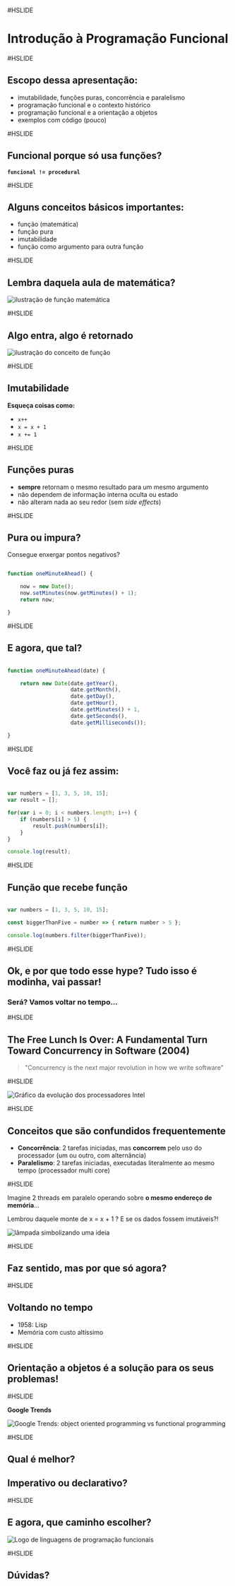 #HSLIDE

# Introdução à Programação Funcional
<link rel="stylesheet" type="text/css" href="https://fonts.googleapis.com/css?family=Ubuntu+Mono">

#HSLIDE

## Escopo dessa apresentação:

- imutabilidade, funções puras, concorrência e paralelismo
- programação funcional e o contexto histórico
- programação funcional e a orientação a objetos
- exemplos com código (pouco)

#HSLIDE

## Funcional porque só usa funções?

**`funcional != procedural`** <!-- .element: class="fragment" -->

#HSLIDE

## Alguns conceitos básicos importantes:

- função (matemática)
- função pura
- imutabilidade
- função como argumento para outra função

#HSLIDE

## Lembra daquela aula de matemática?

![ilustração de função matemática](assets/images/math-function.png) <!-- .element: class="fragment" -->

#HSLIDE

## Algo entra, algo é retornado

![ilustração do conceito de função](assets/images/function-machine.png) <!-- .element: class="fragment" -->

#HSLIDE

## Imutabilidade

**Esqueça coisas como:**

- `x++`
- `x = x + 1`
- `x += 1`

#HSLIDE

## Funções puras

- **sempre** retornam o mesmo resultado para um mesmo argumento
- não dependem de informação interna oculta ou estado
- não alteram nada ao seu redor (sem *side effects*)

#HSLIDE

## Pura ou impura?

Consegue enxergar pontos negativos?

```javascript

function oneMinuteAhead() {

    now = new Date();
    now.setMinutes(now.getMinutes() + 1);
    return now;

}

```

#HSLIDE

## E agora, que tal?

```javascript

function oneMinuteAhead(date) {

    return new Date(date.getYear(),
                    date.getMonth(),
                    date.getDay(),
                    date.getHour(),
                    date.getMinutes() + 1,
                    date.getSeconds(),
                    date.getMilliseconds());

}

```

#HSLIDE

## Você faz ou já fez assim:

```javascript

var numbers = [1, 3, 5, 10, 15];
var result = [];

for(var i = 0; i < numbers.length; i++) {
    if (numbers[i] > 5) {
        result.push(numbers[i]);
    }
}

console.log(result);

```

#HSLIDE

## Função que recebe função

```javascript

var numbers = [1, 3, 5, 10, 15];

const biggerThanFive = number => { return number > 5 };

console.log(numbers.filter(biggerThanFive));

```

#HSLIDE

## Ok, e por que todo esse hype? Tudo isso é modinha, vai passar!

### Será? Vamos voltar no tempo... <!-- .element: class="fragment" -->

#HSLIDE

## The Free Lunch Is Over: A Fundamental Turn Toward Concurrency in Software (2004)

> "Concurrency is the next major revolution in how we write software"

#HSLIDE

![Gráfico da evolução dos processadores Intel](assets/images/cpu-graph.png)

#HSLIDE

## Conceitos que são confundidos frequentemente

- **Concorrência**: 2 tarefas iniciadas, mas **concorrem** pelo uso do processador (um ou outro, com alternância)
- **Paralelismo**: 2 tarefas iniciadas, executadas literalmente ao mesmo tempo (processador multi core)

#HSLIDE

Imagine 2 threads em paralelo operando sobre **o mesmo endereço de memória**...

Lembrou daquele monte de x = x + 1 ? E se os dados fossem imutáveis?! <!-- .element: class="fragment" -->

![lâmpada simbolizando uma ideia](assets/images/got-an-idea.png) <!-- .element: class="fragment" -->

#HSLIDE

## Faz sentido, mas por que só agora?

#HSLIDE

## Voltando no tempo

- 1958: Lisp
- Memória com custo altíssimo

#HSLIDE

## Orientação a objetos é a solução para os seus problemas!

#HSLIDE

**Google Trends**

![Google Trends: object oriented programming vs functional programming](assets/images/google-trends.png)

#HSLIDE

## Qual é melhor?

## Imperativo ou declarativo? <!-- .element: class="fragment" -->

#HSLIDE

## E agora, que caminho escolher?

![Logo de linguagens de programação funcionais](assets/images/fp-logos.png)

#HSLIDE

## Dúvidas?
